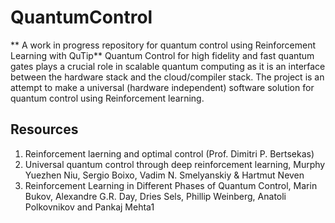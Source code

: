 # QuantumControl
** A work in progress repository for quantum control using Reinforcement Learning with QuTip**
Quantum Control for high fidelity and fast quantum gates plays a crucial role in scalable quantum computing as it is an interface between the hardware stack and the cloud/compiler stack. The project is an attempt to make a universal (hardware independent) software solution for quantum control using Reinforcement learning. 

## Resources
1) Reinforcement laerning and optimal control (Prof. Dimitri P. Bertsekas)
2) Universal quantum control through deep reinforcement learning, Murphy Yuezhen Niu, Sergio Boixo, Vadim N. Smelyanskiy & Hartmut Neven 
3) Reinforcement Learning in Different Phases of Quantum Control, Marin Bukov, Alexandre G.R. Day, Dries Sels, Phillip Weinberg, Anatoli      Polkovnikov and Pankaj Mehta1
